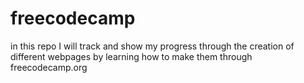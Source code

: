 # freecodecamp
in this repo I will track and show my progress through the creation of different webpages by learning how to make them through freecodecamp.org